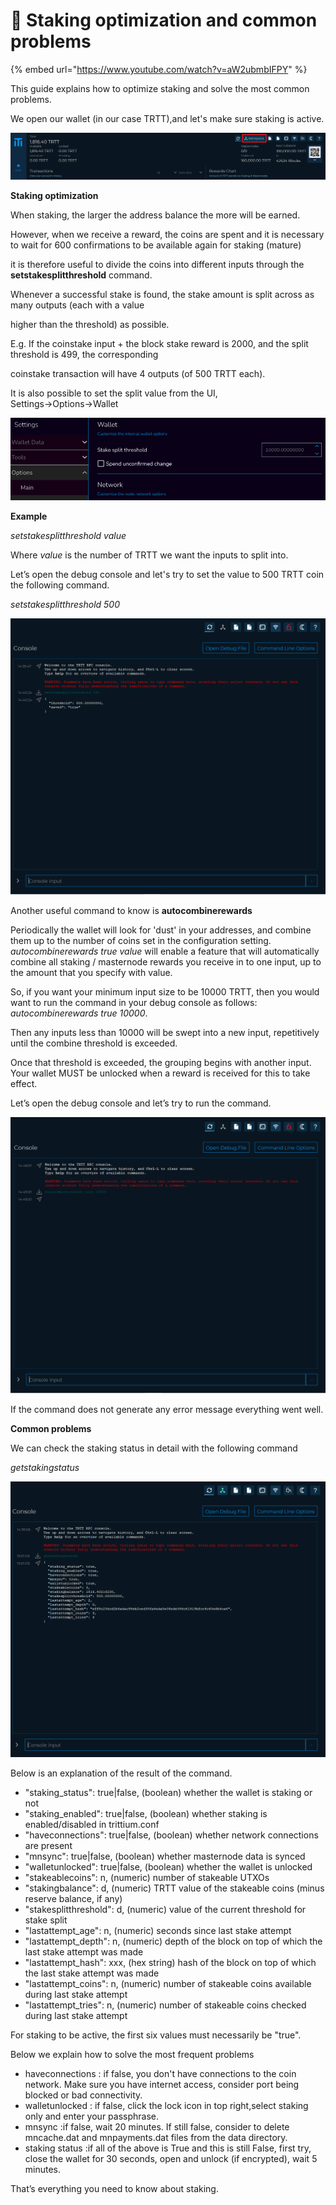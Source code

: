 # 🔸 Staking optimization and common problems

{% embed url="https://www.youtube.com/watch?v=aW2ubmbIFPY" %}



This guide explains how to optimize staking and solve the most common problems.

We open our wallet (in our case TRTT),and let's make sure staking is active.

![](<../../.gitbook/assets/0 (10).png>)

**Staking optimization**

When staking, the larger the address balance the more will be earned.

However, when we receive a reward, the coins are spent and it is necessary to wait for 600 confirmations to be available again for staking (mature)

it is therefore useful to divide the coins into different inputs through the **setstakesplitthreshold** command.

Whenever a successful stake is found, the stake amount is split across as many outputs (each with a value

higher than the threshold) as possible.

E.g. If the coinstake input + the block stake reward is 2000, and the split threshold is 499, the corresponding

coinstake transaction will have 4 outputs (of 500 TRTT each).

It is also possible to set the split value from the UI, Settings→Options→Wallet

![](<../../.gitbook/assets/1 (7).png>)

**Example**

_setstakesplitthreshold value_

Where _value_ is the number of TRTT we want the inputs to split into.

Let’s open the debug console and let's try to set the value to 500 TRTT coin the following command.

_setstakesplitthreshold 500_

![](<../../.gitbook/assets/2 (5).png>)

Another useful command to know is **autocombinerewards**

Periodically the wallet will look for 'dust' in your addresses, and combine them up to the number of coins set in the configuration setting. _autocombinerewards true value_ will enable a feature that will automatically combine all staking / masternode rewards you receive in to one input, up to the amount that you specify with value.

So, if you want your minimum input size to be 10000 TRTT, then you would want to run the command in your debug console as follows: _autocombinerewards true 10000_.

Then any inputs less than 10000 will be swept into a new input, repetitively until the combine threshold is exceeded.

Once that threshold is exceeded, the grouping begins with another input. Your wallet MUST be unlocked when a reward is received for this to take effect.

Let’s open the debug console and let’s try to run the command.

![](../../.gitbook/assets/3.png)

If the command does not generate any error message everything went well.

**Common problems**

We can check the staking status in detail with the following command

_getstakingstatus_

![](<../../.gitbook/assets/4 (9).png>)

Below is an explanation of the result of the command.

* "staking\_status": true|false, (boolean) whether the wallet is staking or not
* "staking\_enabled": true|false, (boolean) whether staking is enabled/disabled in trittium.conf
* "haveconnections": true|false, (boolean) whether network connections are present
* "mnsync": true|false, (boolean) whether masternode data is synced
* "walletunlocked": true|false, (boolean) whether the wallet is unlocked
* "stakeablecoins": n, (numeric) number of stakeable UTXOs
* "stakingbalance": d, (numeric) TRTT value of the stakeable coins (minus reserve balance, if any)
* "stakesplitthreshold": d, (numeric) value of the current threshold for stake split
* "lastattempt\_age": n, (numeric) seconds since last stake attempt
* "lastattempt\_depth": n, (numeric) depth of the block on top of which the last stake attempt was made
* "lastattempt\_hash": xxx, (hex string) hash of the block on top of which the last stake attempt was made
* "lastattempt\_coins": n, (numeric) number of stakeable coins available during last stake attempt
* "lastattempt\_tries": n, (numeric) number of stakeable coins checked during last stake attempt

For staking to be active, the first six values must necessarily be "true".

Below we explain how to solve the most frequent problems

* haveconnections : if false, you don't have connections to the coin network. Make sure you have internet access, consider port being blocked or bad connectivity.
* walletunlocked : if false, click the lock icon in top right,select staking only and enter your passphrase.
* mnsync :if false, wait 20 minutes. If still false, consider to delete mncache.dat and mnpayments.dat files from the data directory.
* staking status :if all of the above is True and this is still False, first try, close the wallet for 30 seconds, open and unlock (if encrypted), wait 5 minutes.

That’s everything you need to know about staking.
